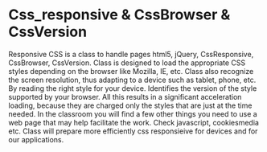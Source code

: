 Css_responsive & CssBrowser & CssVersion
=============

Responsive CSS is a class to handle pages html5, jQuery, CssResponsive, CssBrowser, CssVersion. Class is designed to load the appropriate CSS styles depending on the browser like Mozilla, IE, etc. Class also recognize the screen resolution, thus adapting to a device such as tablet, phone, etc. By reading the right style for your device. Identifies the version of the style supported by your browser. All this results in a significant acceleration loading, because they are charged only the styles that are just at the time needed. In the classroom you will find a few other things you need to use a web page that may help facilitate the work. Check javascript, cookiesmedia etc. Class will prepare more efficiently css responsieive for devices and for our applications.

